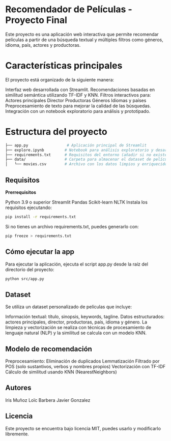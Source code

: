 # Recomendador de Películas - Proyecto Final

Este proyecto es una aplicación web interactiva que permite recomendar películas a partir de una búsqueda textual y múltiples filtros como géneros, idioma, país, actores y productoras. 

# Características principales

El proyecto está organizado de la siguiente manera:

Interfaz web desarrollada con Streamlit.
Recomendaciones basadas en similitud semántica utilizando TF-IDF y KNN.
Filtros interactivos para:
Actores principales
Director
Productoras
Géneros
Idiomas y países
Preprocesamiento de texto para mejorar la calidad de las búsquedas.
Integración con un notebook exploratorio para análisis y prototipado.


# Estructura del proyecto

```bash
├── app.py                 # Aplicación principal de Streamlit
├── explore.ipynb         # Notebook para análisis exploratorio y desarrollo del modelo
├── requirements.txt      # Requisitos del entorno (añadir si no existe)
├── data/                 # Carpeta para almacenar el dataset de películas
│   └── movies.csv        # Archivo con los datos limpios y enriquecidos
```

## Requisitos

**Prerrequisitos**

Python 3.9 o superior
Streamlit
Pandas
Scikit-learn
NLTK
Instala los requisitos ejecutando:

```bash
pip install -r requirements.txt
```

Si no tienes un archivo requirements.txt, puedes generarlo con:

```bash
pip freeze > requirements.txt
```


## Cómo ejecutar la app

Para ejecutar la aplicación, ejecuta el script app.py desde la raíz del directorio del proyecto:

```bash
python src/app.py
```

## Dataset

Se utiliza un dataset personalizado de películas que incluye:

Información textual: título, sinopsis, keywords, tagline.
Datos estructurados: actores principales, director, productoras, país, idioma y género.
La limpieza y vectorización se realiza con técnicas de procesamiento de lenguaje natural (NLP) y la similitud se calcula con un modelo KNN.

## Modelo de recomendación

Preprocesamiento:
Eliminación de duplicados
Lemmatización
Filtrado por POS (solo sustantivos, verbos y nombres propios)
Vectorización con TF-IDF
Cálculo de similitud usando KNN (NearestNeighbors)

## Autores

Iris Muñoz 
Loïc Barbera
Javier Gonzalez

## Licencia

Este proyecto se encuentra bajo licencia MIT, puedes usarlo y modificarlo libremente.